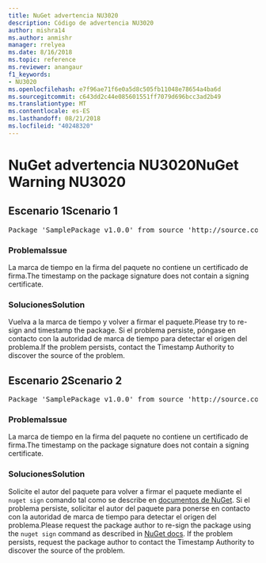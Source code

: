 ```yaml
---
title: NuGet advertencia NU3020
description: Código de advertencia NU3020
author: mishra14
ms.author: anmishr
manager: rrelyea
ms.date: 8/16/2018
ms.topic: reference
ms.reviewer: anangaur
f1_keywords:
- NU3020
ms.openlocfilehash: e7f96ae71f6e0a5d8c505fb11048e78654a4ba6d
ms.sourcegitcommit: c643dd2c44e085601551ff7079d696bcc3ad2b49
ms.translationtype: MT
ms.contentlocale: es-ES
ms.lasthandoff: 08/21/2018
ms.locfileid: "40248320"
---
```

# <a name="nuget-warning-nu3020"></a><span data-ttu-id="f329e-103">NuGet advertencia NU3020</span><span class="sxs-lookup"><span data-stu-id="f329e-103">NuGet Warning NU3020</span></span>

## <a name="scenario-1"></a><span data-ttu-id="f329e-104">Escenario 1</span><span class="sxs-lookup"><span data-stu-id="f329e-104">Scenario 1</span></span>

<pre>Package 'SamplePackage v1.0.0' from source 'http://source.com/index.json': The timestamp does not have a signing certificate.</pre>

### <a name="issue"></a><span data-ttu-id="f329e-105">Problema</span><span class="sxs-lookup"><span data-stu-id="f329e-105">Issue</span></span>

<span data-ttu-id="f329e-106">La marca de tiempo en la firma del paquete no contiene un certificado de firma.</span><span class="sxs-lookup"><span data-stu-id="f329e-106">The timestamp on the package signature does not contain a signing certificate.</span></span>


### <a name="solution"></a><span data-ttu-id="f329e-107">Soluciones</span><span class="sxs-lookup"><span data-stu-id="f329e-107">Solution</span></span>

<span data-ttu-id="f329e-108">Vuelva a la marca de tiempo y volver a firmar el paquete.</span><span class="sxs-lookup"><span data-stu-id="f329e-108">Please try to re-sign and timestamp the package.</span></span> <span data-ttu-id="f329e-109">Si el problema persiste, póngase en contacto con la autoridad de marca de tiempo para detectar el origen del problema.</span><span class="sxs-lookup"><span data-stu-id="f329e-109">If the problem persists, contact the Timestamp Authority to discover the source of the problem.</span></span>



## <a name="scenario-2"></a><span data-ttu-id="f329e-110">Escenario 2</span><span class="sxs-lookup"><span data-stu-id="f329e-110">Scenario 2</span></span>

<pre>Package 'SamplePackage v1.0.0' from source 'http://source.com/index.json': The primary signature's timestamp does not have a signing certificate.</pre>

### <a name="issue"></a><span data-ttu-id="f329e-111">Problema</span><span class="sxs-lookup"><span data-stu-id="f329e-111">Issue</span></span>

<span data-ttu-id="f329e-112">La marca de tiempo en la firma del paquete no contiene un certificado de firma.</span><span class="sxs-lookup"><span data-stu-id="f329e-112">The timestamp on the package signature does not contain a signing certificate.</span></span>


### <a name="solution"></a><span data-ttu-id="f329e-113">Soluciones</span><span class="sxs-lookup"><span data-stu-id="f329e-113">Solution</span></span>

<span data-ttu-id="f329e-114">Solicite el autor del paquete para volver a firmar el paquete mediante el `nuget sign` comando tal como se describe en [documentos de NuGet](https://docs.microsoft.com/en-us/nuget/create-packages/sign-a-package). Si el problema persiste, solicitar el autor del paquete para ponerse en contacto con la autoridad de marca de tiempo para detectar el origen del problema.</span><span class="sxs-lookup"><span data-stu-id="f329e-114">Please request the package author to re-sign the package using the `nuget sign` command as described in [NuGet docs](https://docs.microsoft.com/en-us/nuget/create-packages/sign-a-package). If the problem persists, request the package author to contact the Timestamp Authority to discover the source of the problem.</span></span>


